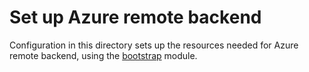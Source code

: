 # Set up Azure remote backend

Configuration in this directory sets up the resources needed for Azure remote backend, using the [bootstrap](../../../tlm/bootstrap/) module.